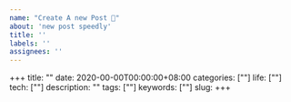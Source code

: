 ```yaml
---
name: "Create A new Post 📝"
about: 'new post speedly'
title: ''
labels: ''
assignees: ''
---
```



+++
title: ""
date: 2020-00-00T00:00:00+08:00
categories: [""]
life: [""]
tech: [""]
description: ""
tags: [""]
keywords: [""]
slug: 
+++